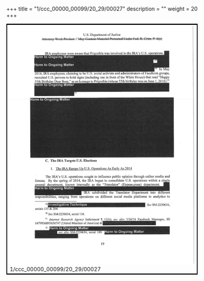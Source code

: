 +++
title = "1/ccc_00000_00099/20_29/00027"
description = ""
weight = 20
+++

<table style="border:2px solid black;max-width:800px;max-height:800px;" 
><tr><td>
<img class="center-fit-jpg"
src="/jpg_/jpg_mueller_report_searchable_027.jpg">
1/ccc_00000_00099/20_29/00027
</img></td></tr></table>
